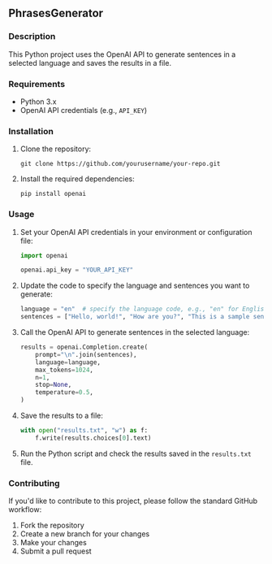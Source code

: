## PhrasesGenerator

### Description

This Python project uses the OpenAI API to generate sentences in a selected language and saves the results in a file.

### Requirements

- Python 3.x
- OpenAI API credentials (e.g., `API_KEY`)

### Installation

1. Clone the repository:

    ```
    git clone https://github.com/yourusername/your-repo.git
    ```

2. Install the required dependencies:

    ```
    pip install openai
    ```

### Usage

1. Set your OpenAI API credentials in your environment or configuration file:

    ```python
    import openai

    openai.api_key = "YOUR_API_KEY"
    ```

2. Update the code to specify the language and sentences you want to generate:

    ```python
    language = "en"  # specify the language code, e.g., "en" for English
    sentences = ["Hello, world!", "How are you?", "This is a sample sentence."]
    ```

3. Call the OpenAI API to generate sentences in the selected language:

    ```python
    results = openai.Completion.create(
        prompt="\n".join(sentences),
        language=language,
        max_tokens=1024,
        n=1,
        stop=None,
        temperature=0.5,
    )
    ```

4. Save the results to a file:

    ```python
    with open("results.txt", "w") as f:
        f.write(results.choices[0].text)
    ```

5. Run the Python script and check the results saved in the `results.txt` file.

### Contributing

If you'd like to contribute to this project, please follow the standard GitHub workflow:

1. Fork the repository
2. Create a new branch for your changes
3. Make your changes
4. Submit a pull request
